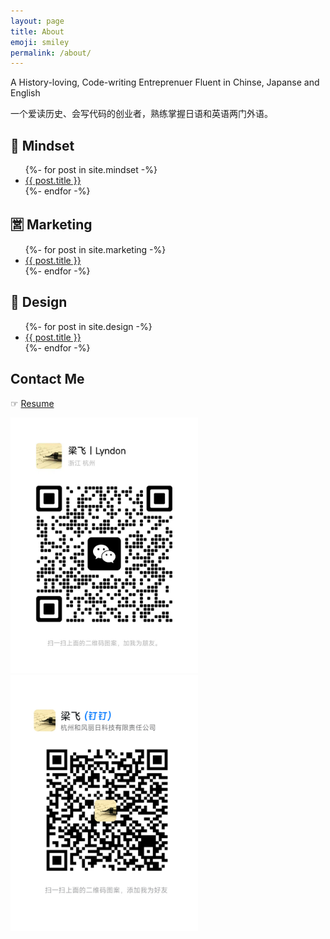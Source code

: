 ```yaml
---
layout: page
title: About 
emoji: smiley
permalink: /about/
---
```


A History-loving, Code-writing Entreprenuer Fluent in Chinse, Japanse and English

一个爱读历史、会写代码的创业者，熟练掌握日语和英语两门外语。

## :crystal_ball: Mindset
<ul>
{%- for post in site.mindset  -%}
    <li>
        <a href="{{ post.url }}">{{ post.title }}</a>
    </li>
{%- endfor -%}
</ul>

## :u55b6: Marketing
<ul>
{%- for post in site.marketing -%}
    <li>
        <a href="{{ post.url }}">{{ post.title }}</a>
    </li>
{%- endfor -%}
</ul>

## :cherry_blossom: Design
<ul>
{%- for post in site.design  -%}
    <li>
        <a href="{{ post.url }}">{{ post.title }}</a>
    </li>
{%- endfor -%}
</ul>



## Contact Me

☞ [Resume](/about/resume/)

<img src="/assets/images/wx-qr-code.jpeg" width='300px'>

<img src="/assets/images/dd-qr-code.jpg" width='300px'>
